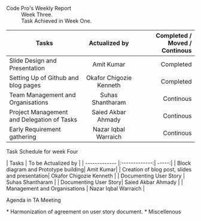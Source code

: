 <dl>
  <dt>Code Pro's Weekly Report</dt>
  <dd> Week Three.</dd>
  <dd> Task Achieved in Week One.</dd>
</dl>

| Tasks        | Actualized by           | Completed / Moved / Continous|
| ------------- |:-------------:| -----:|
| Slide Design and Presentation | Amit Kumar| Completed |
| Setting Up of Github and blog pages| Okafor Chigozie Kenneth     |  Completed |
| Team Management and Organisations| Suhas Shantharam |    Continous |
| Project Management and Delegation of Tasks| Saied Akbar Ahmady |   Continous |
| Early Requirement gathering | Nazar Iqbal Warraich |   Continous |


<dl>
  <dt>Task Schedule for week Four</dt>
</dl>


| Tasks        | To be  Actualized by           | 
| ------------- |:-------------:| -----:|
| Block diagram and Prototype building| Amit Kumar|
| Creation of blog post, slides and presentation| Okafor Chigozie Kenneth |
| Documenting User Story | Suhas Shantharam |
| Documenting User Story| Saied Akbar Ahmady | 
| Management and Organisations | Nazar Iqbal Warraich | 

<dl>
  <dt>Agenda in  TA  Meeting</dt>
</dl>
* Harmonization of agreement on user story document.
* Miscellenous





